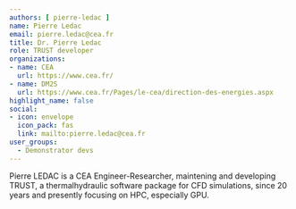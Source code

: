 ```yaml
---
authors: [ pierre-ledac ]
name: Pierre Ledac
email: pierre.ledac@cea.fr
title: Dr. Pierre Ledac
role: TRUST developer
organizations:
- name: CEA
  url: https://www.cea.fr/
- name: DM2S
  url: https://www.cea.fr/Pages/le-cea/direction-des-energies.aspx
highlight_name: false
social:
- icon: envelope
  icon_pack: fas
  link: mailto:pierre.ledac@cea.fr
user_groups:
  - Demonstrator devs
---
```


Pierre LEDAC is a CEA Engineer-Researcher, maintening and developing TRUST, a thermalhydraulic software package for CFD simulations, since 20 years and presently focusing on HPC, especially GPU.
